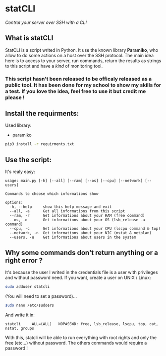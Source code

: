 # statCLI
*Control your server over SSH with a CLI*

## What is statCLI
StatCLI is a script writed in Python. It use the known library **Paramiko**, who
allow to do some actions on a host over the SSH protocol. The main idea here is to
access to your server, run commands, return the results as strings to this script and
have a *kind* of monitoring tool.

### **This script hasn't been released to be officaly released as a public tool. It has been done for my school to show my skills for a test. If you love the idea, feel free to use it but credit me please !**
## Install the requirments:
Used library:
- paramiko
```bash
pip3 install -r requirments.txt
```

## **Use the script:**
It's realy easy:
```text
usage: main.py [-h] [--all] [--ram] [--os] [--cpu] [--network] [--users]

Commands to choose which informations show

options:
  -h, --help     show this help message and exit
  --all, -a      Get all informations from this script
  --ram, -r      Get informations about your RAM (free command)
  --os, -o       Get informations about your OS (lsb_release -a command)
  --cpu, -c      Get informations about your CPU (lscpu command & top)
  --network, -n  Get informations about your NIC (nstat & netplan)
  --users, -u    Get informations about users in the system
```

## Why some commands don't return anything or a right error ?
It's because the user I writed in the credentials file is a user with privileges and without password need.
If you want, create a user on UNIX / Linux:
```bash
sudo adduser statcli
```
(You will need to set a password)...
```bash
sudo nano /etc/sudoers
```
And write it in:
```text
statcli     ALL=(ALL)   NOPASSWD: free, lsb_release, lscpu, top, cat, nstat, groups 
```
With this, statcli will be able to run everything with root rights and only the free (etc...) without password.
The others commands would require a password !

